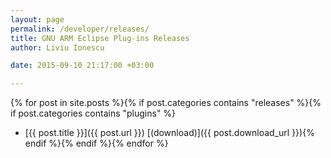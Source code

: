 ```yaml
---
layout: page
permalink: /developer/releases/
title: GNU ARM Eclipse Plug-ins Releases
author: Liviu Ionescu

date: 2015-09-10 21:17:00 +03:00

---
```


{% for post in site.posts %}{% if post.categories contains "releases" %}{% if post.categories contains "plugins" %}
* [{{ post.title }}]({{ post.url }}) [(download)]({{ post.download_url }}){% endif %}{% endif %}{% endfor %}
